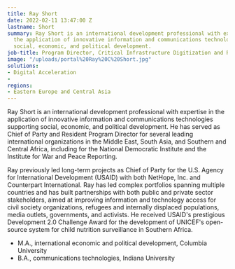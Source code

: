 ```yaml
---
title: Ray Short
date: 2022-02-11 13:47:00 Z
lastname: Short
summary: Ray Short is an international development professional with expertise in
  the application of innovative information and communications technologies supporting
  social, economic, and political development.
job-title: Program Director, Critical Infrastructure Digitization and Resilience
image: "/uploads/portal%20Ray%20C%20Short.jpg"
solutions:
- Digital Acceleration
- 
regions:
- Eastern Europe and Central Asia
---
```


Ray Short is an international development professional with expertise in the application of innovative information and communications technologies supporting social, economic, and political development. He has served as Chief of Party and Resident Program Director for several leading international organizations in the Middle East, South Asia, and Southern and Central Africa, including for the National Democratic Institute and the Institute for War and Peace Reporting.

Ray previously led long-term projects as Chief of Party for the U.S. Agency for International Development (USAID) with both NetHope, Inc. and Counterpart International. Ray has led complex portfolios spanning multiple countries and has built partnerships with both public and private sector stakeholders, aimed at improving information and technology access for civil society organizations, refugees and internally displaced populations, media outlets, governments, and activists. He received USAID's prestigious Development 2.0 Challenge Award for the development of UNICEF's open-source system for child nutrition surveillance in Southern Africa. 

* M.A., international economic and political development, Columbia University
* B.A., communications technologies, Indiana University